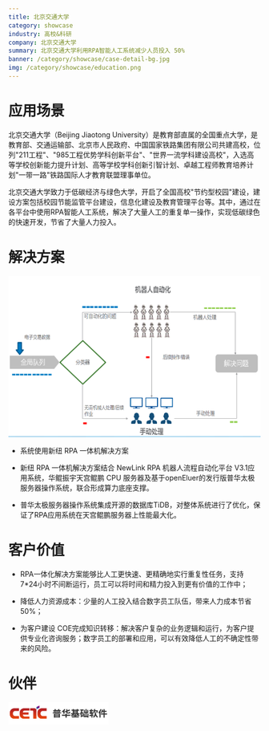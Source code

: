 ```yaml
---
title: 北京交通大学
category: showcase
industry: 高校&科研
company: 北京交通大学
summary: 北京交通大学利用RPA智能人工系统减少人员投入 50%
banner: /category/showcase/case-detail-bg.jpg
img: /category/showcase/education.png
---
```


# 应用场景

北京交通大学（Beijing Jiaotong
University）是教育部直属的全国重点大学，是教育部、交通运输部、北京市人民政府、中国国家铁路集团有限公司共建高校，位列"211工程"、"985工程优势学科创新平台"、"世界一流学科建设高校"，入选高等学校创新能力提升计划、高等学校学科创新引智计划、卓越工程师教育培养计划"一带一路"铁路国际人才教育联盟理事单位。

北京交通大学致力于低碳经济与绿色大学，开启了全国高校"节约型校园"建设，建设方案包括校园节能监管平台建设，信息化建设及教育管理平台等。其中，通过在各平台中使用RPA智能人工系统，解决了大量人工的重复单一操作，实现低碳绿色的快速开发，节省了大量人力投入。

# 解决方案


<div class="case-img"><img src="./media/image1.png"  ></div>

-   系统使用新纽 RPA 一体机解决方案

-   新纽 RPA 一体机解决方案结合 NewLink RPA 机器人流程自动化平台 V3.1应用系统，华鲲振宇天宫鲲鹏 CPU 服务器及基于openEluer的发行版普华太极服务器操作系统，联合形成算力底座支撑。

-   普华太极服务器操作系统集成开源的数据库TiDB，对整体系统进行了优化，保证了RPA应用系统在天宫鲲鹏服务器上性能最大化。



# 客户价值

-   RPA一体化解决方案能够比人工更快速、更精确地实行重复性任务，支持7\*24小时不间断运行，员工可以将时间和精力投入到更有价值的工作中；

-   降低人力资源成本：少量的人工投入结合数字员工队伍，带来人力成本节省50%；

-   为客户建设 COE完成知识转移：解决客户复杂的业务逻辑和运行，为客户提供专业化咨询服务；数字员工的部署和应用，可以有效降低人工的不确定性带来的风险。

# 伙伴

<img src="./media/image2.png" width="200" >
